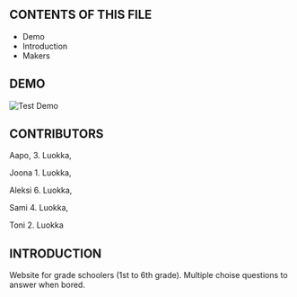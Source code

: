 CONTENTS OF THIS FILE
---------------------
 * Demo
 * Introduction
 * Makers

DEMO
------------
![Test Demo](https://github.com/al-lu/tietovisa/blob/main/demo/demo.gif)

CONTRIBUTORS
------------

Aapo, 3. Luokka,

Joona 1. Luokka,

Aleksi 6. Luokka,

Sami 4. Luokka,

Toni 2. Luokka

INTRODUCTION
------------
Website for grade schoolers (1st to 6th grade). Multiple choise questions to answer when bored.
